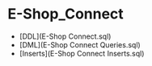 # E-Shop_Connect

- [DDL](E-Shop Connect.sql)
- [DML](E-Shop Connect Queries.sql)
- [Inserts](E-Shop Connect Inserts.sql)
